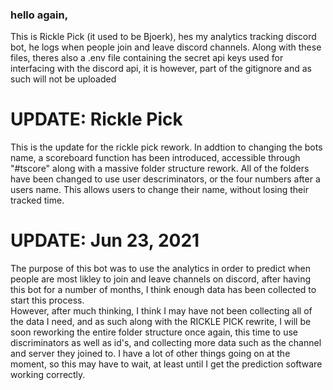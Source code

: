 ### hello again,
This is Rickle Pick (it used to be Bjoerk), hes my analytics tracking discord bot, he logs when people join and leave discord channels.
Along with these files, theres also a .env file containing the secret api keys used for interfacing with the discord api, it is however, part of the gitignore and as such will not be uploaded

# UPDATE: Rickle Pick
This is the update for the rickle pick rework.  In addtion to changing the bots name, a scoreboard function has been introduced, accessible through "#tscore" along with a massive folder structure rework.  All of the folders have been changed to use user descriminators, or the four numbers after a users name.  This allows users to change their name, without losing their tracked time.

# UPDATE: Jun 23, 2021
The purpose of this bot was to use the analytics in order to predict when people are most likley to join and leave channels on discord, after having this bot for a number of months, I think enough data has been collected to start this process.  
However, after much thinking, I think I may have not been collecting all of the data I need, and as such along with the RICKLE PICK rewrite, I will be soon reworking the entire folder structure once again, this time to use discriminators as well as id's, and collecting more data such as the channel and server they joined to.
I have a lot of other things going on at the moment, so this may have to wait, at least until I get the prediction software working correctly.
